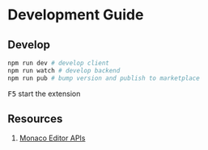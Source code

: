 # Development Guide

## Develop

```bash
npm run dev # develop client
npm run watch # develop backend
npm run pub # bump version and publish to marketplace
```

<kbd>F5</kbd> start the extension

## Resources

1. [Monaco Editor APIs](https://microsoft.github.io/monaco-editor/docs.html)